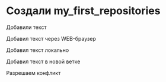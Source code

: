 ﻿# Создали my_first_repositories

Добавили текст

Добавил текст через WEB-браузер

Добавил текст локально

Добавил текст в новой ветке

Разрешаем конфликт
